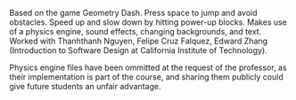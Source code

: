 Based on the game Geometry Dash. Press space to jump and avoid obstacles. 
Speed up and slow down by hitting power-up blocks. Makes use of a physics 
engine, sound effects, changing backgrounds, and text. Worked with 
Thanhthanh Nguyen, Felipe Cruz Falquez, Edward Zhang (Introduction to 
Software Design at California Institute of Technology). 

Physics engine files have been ommitted at the request of the professor, 
as their implementation is part of the course, and sharing them publicly 
could give future students an unfair advantage.